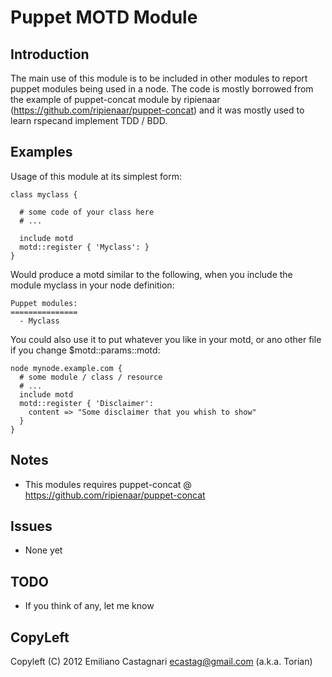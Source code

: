Puppet MOTD Module
==================

Introduction
------------

The main use of this module is to be included in other modules to report puppet modules being used in a node.
The code is mostly borrowed from the example of puppet-concat module by ripienaar 
(https://github.com/ripienaar/puppet-concat) and it was mostly used to learn rspecand implement TDD / BDD.

Examples
--------

Usage of this module at its simplest form:

    class myclass {

      # some code of your class here
      # ...
    
      include motd
      motd::register { 'Myclass': }
    }

Would produce a motd similar to the following, when you include the module myclass in your node definition:

    Puppet modules:
    ===============
      - Myclass

You could also use it to put whatever you like in your motd, or ano other file if you change $motd::params::motd:

    node mynode.example.com {
      # some module / class / resource
      # ...
      include motd
      motd::register { 'Disclaimer':
        content => "Some disclaimer that you whish to show"
      }
    }

Notes
-----

 * This modules requires puppet-concat @ https://github.com/ripienaar/puppet-concat

Issues
------

 * None yet

TODO
----

 * If you think of any, let me know

CopyLeft
---------

Copyleft (C) 2012 Emiliano Castagnari <ecastag@gmail.com> (a.k.a. Torian)
